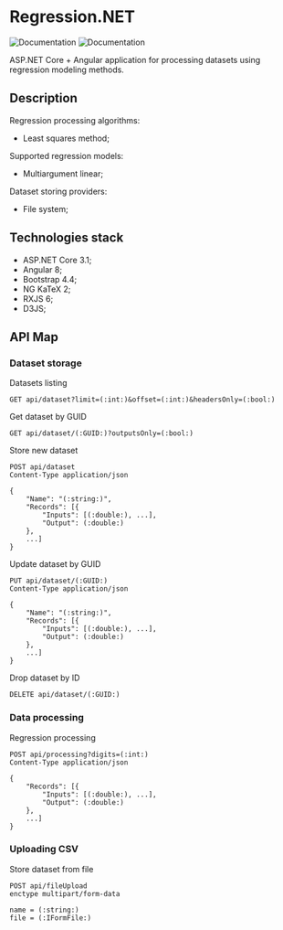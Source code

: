 # Regression.NET

![Documentation](https://img.shields.io/github/languages/code-size/antonAce/Regression.NET)
![Documentation](https://img.shields.io/github/languages/count/antonAce/Regression.NET)

ASP.NET Core + Angular application for processing datasets using regression modeling methods.

## Description

Regression processing algorithms:

- Least squares method;

Supported regression models:

- Multiargument linear;

Dataset storing providers:

- File system;

## Technologies stack

- ASP.NET Core 3.1;
- Angular 8;
- Bootstrap 4.4;
- NG KaTeX 2;
- RXJS 6;
- D3JS;

## API Map

### Dataset storage

Datasets listing

```http
GET api/dataset?limit=(:int:)&offset=(:int:)&headersOnly=(:bool:)
```

Get dataset by GUID

```http
GET api/dataset/(:GUID:)?outputsOnly=(:bool:)
```

Store new dataset

```http
POST api/dataset
Content-Type application/json

{
    "Name": "(:string:)",
    "Records": [{
        "Inputs": [(:double:), ...],
        "Output": (:double:)
    },
    ...]
}
```

Update dataset by GUID

```http
PUT api/dataset/(:GUID:)
Content-Type application/json

{
    "Name": "(:string:)",
    "Records": [{
        "Inputs": [(:double:), ...],
        "Output": (:double:)
    },
    ...]
}
```

Drop dataset by ID

```http
DELETE api/dataset/(:GUID:)
```

### Data processing

Regression processing

```http
POST api/processing?digits=(:int:)
Content-Type application/json

{
    "Records": [{
        "Inputs": [(:double:), ...],
        "Output": (:double:)
    },
    ...]
}
```

### Uploading CSV

Store dataset from file

```http
POST api/fileUpload
enctype multipart/form-data

name = (:string:)
file = (:IFormFile:)
```
